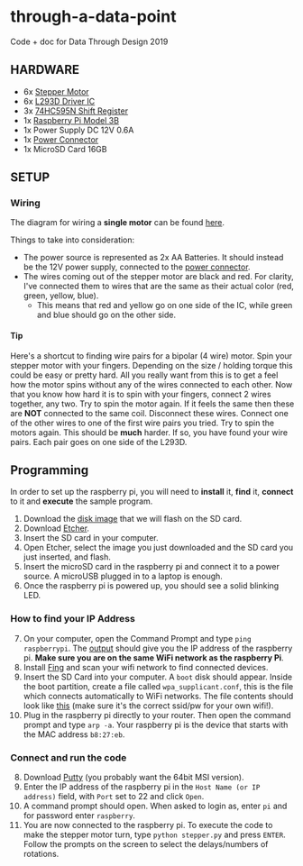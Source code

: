 # through-a-data-point
Code + doc for Data Through Design 2019

## HARDWARE

- 6x [Stepper Motor](https://www.sparkfun.com/products/10848)
- 6x [L293D Driver IC](https://www.engineersgarage.com/electronic-components/l293d-motor-driver-ic)
- 3x [74HC595N Shift Register](https://www.sparkfun.com/products/13699)
- 1x [Raspberry Pi Model 3B](https://www.raspberrypi.org/products/raspberry-pi-3-model-b/)
- 1x Power Supply DC 12V 0.6A
- 1x [Power Connector](https://ftaelectronics.com/image/cache/catalog/RG6%20Cable%20and%20Connectors/Cat6%20Connectors/2Pcs%20CCTV%20Camera%20UTP%20Power%20DC%20Plug%202.1mm%205.5mm%20Female%20Power%20Connectors-1024x768_0.jpg)
- 1x MicroSD Card 16GB

## SETUP

### Wiring

The diagram for wiring a **single motor** can be found [here](https://github.com/periode/through-a-data-point/tree/master/resources/single_stepper_diagram.pdf).

Things to take into consideration:
- The power source is represented as 2x AA Batteries. It should instead be the 12V power supply, connected to the [power connector](https://ftaelectronics.com/image/cache/catalog/RG6%20Cable%20and%20Connectors/Cat6%20Connectors/2Pcs%20CCTV%20Camera%20UTP%20Power%20DC%20Plug%202.1mm%205.5mm%20Female%20Power%20Connectors-1024x768_0.jpg).
- The wires coming out of the stepper motor are black and red. For clarity, I've connected them to wires that are the same as their actual color (red, green, yellow, blue).
  - This means that red and yellow go on one side of the IC, while green and blue should go on the other side.
  
 #### Tip
 
 Here's a shortcut to finding wire pairs for a bipolar (4 wire) motor. Spin your stepper motor with your fingers. Depending on the size / holding torque this could be easy or pretty hard. All you really want from this is to get a feel how the motor spins without any of the wires connected to each other. Now that you know how hard it is to spin with your fingers, connect 2 wires together, any two. Try to spin the motor again. If it feels the same then these are **NOT** connected to the same coil. Disconnect these wires. Connect one of the other wires to one of the first wire pairs you tried. Try to spin the motors again. This should be **much** harder. If so, you have found your wire pairs. Each pair goes on one side of the L293D.

## Programming

In order to set up the raspberry pi, you will need to **install** it, **find** it, **connect** to it and **execute** the sample program.

1. Download the [disk image](https://drive.google.com/open?id=1BWNo9bP_HmcmEQR-66aUi-tPA5VI7Kre) that we will flash on the SD card.
2. Download [Etcher](https://www.balena.io/etcher/).
3. Insert the SD card in your computer.
4. Open Etcher, select the image you just downloaded and the SD card you just inserted, and flash.
5. Insert the microSD card in the raspberry pi and connect it to a power source. A microUSB plugged in to a laptop is enough.
6. Once the raspberry pi is powered up, you should see a solid blinking LED.


### How to find your IP Address
7. On your computer, open the Command Prompt and type `ping raspberrypi`. The [output](http://j.tlns.be/wp-content/uploads/2015/02/step2_ping.png) should give you the IP address of the raspberry pi. **Make sure you are on the same WiFi network as the raspberry Pi**.
7. Install [Fing](https://play.google.com/store/apps/details?id=com.overlook.android.fing) and scan your wifi network to find connected devices.
7. Insert the SD Card into your computer. A `boot` disk should appear. Inside the boot partition, create a file called `wpa_supplicant.conf`, this is the file which connects automatically to WiFi networks. The file contents should look like [this](https://github.com/periode/through-a-data-point/blob/master/code/wpa_supplicant.conf) (make sure it's the correct ssid/pw for your own wifi!).
7. Plug in the raspberry pi directly to your router. Then open the command prompt and type `arp -a`. Your raspberry pi is the device that starts with the MAC address `b8:27:eb`.

### Connect and run the code
8. Download [Putty](https://www.chiark.greenend.org.uk/~sgtatham/putty/latest.html) (you probably want the 64bit MSI version).
9. Enter the IP address of the raspberry pi in the `Host Name (or IP address)` field, with `Port` set to 22 and click `Open`.
10. A command prompt should open. When asked to login as, enter `pi` and for password enter `raspberry`.
11. You are now connected to the raspberry pi. To execute the code to make the stepper motor turn, type `python stepper.py` and press `ENTER`. Follow the prompts on the screen to select the delays/numbers of rotations.
